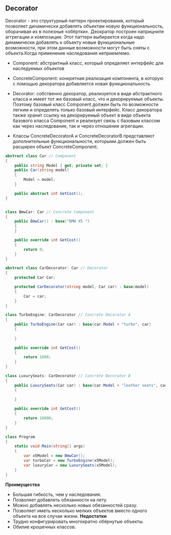 ## Decorator

Decorator - это структурный паттерн проектирования, который позволяет динамически добавлять объектам новую функциональность, оборачивая их в полезные «обёртки». Деократор построен наприцнипе аггрегации и композиции. Этот паттерн выбирается когда надо динамически добавлять к объекту новые функциональные возможности, при этом данные возможности могут быть сняты с объекта.Когда применение наследования неприемлемо.

- Component: абстрактный класс, который определяет интерфейс для наследуемых объектов

- ConcreteComponent: конкретная реализация компонента, в которую с помощью декоратора добавляется новая функциональность

- Decorator: собственно декоратор, реализуется в виде абстрактного класса и имеет тот же базовый класс, что и декорируемые объекты. Поэтому базовый класс Component должен быть по возможности легким и определять только базовый интерфейс.
Класс декоратора также хранит ссылку на декорируемый объект в виде объекта базового класса Component и реализует связь с базовым классом как через наследование, так и через отношение агрегации.

- Классы ConcreteDecoratorA и ConcreteDecoratorB представляют дополнительные функциональности, которыми должен быть расширен объект ConcreteComponent.

```csharp
abstract class Car // Component
{
    public string Model { get; private set; }
    public Car(string model)
    {
        Model = model;
    }

    public abstract int GetCost();
}


class BmwCar: Car // Concrete Component
{
    public BmwCar() : base("BMW X5 ")
    {
    }

    public override int GetCost()
    {
        return 0;
    }
}

abstract class CarDecorator: Car // Decorator
{
    protected Car Car;

    protected CarDecorator(string model, Car car) : base(model)
    {
        Car = car;
    }
}

class TurboEngine: CarDecorator // Concrete Decorator A
{
    public TurboEngine(Car car) : base(car.Model + "turbo", car)
    {
        
    }

    public override int GetCost()
    {
        return 1000;
    }
}

class LuxurySeats: CarDecorator // Concrete Decorator B
{
    public LuxurySeats(Car car) : base(car.Model + "leather seats", car)
    {
        
    }

    public override int GetCost()
    {
        return 10000;
    }
}

class Program
{
    static void Main(string[] args)
    {
        var x5Model = new BmwCar();
        var turboCar = new TurboEngine(x5Model);
        var luxuryCar = new LuxurySeats(x5Model);
    }
}
```

**Преимущества**
- Большая гибкость, чем у наследования.
- Позволяет добавлять обязанности на лету.
- Можно добавлять несколько новых обязанностей сразу.
- Позволяет иметь несколько мелких объектов вместо одного объекта на все случаи жизни.
**Недостатки**
- Трудно конфигурировать многократно обёрнутые объекты.
- Обилие крошечных классов.